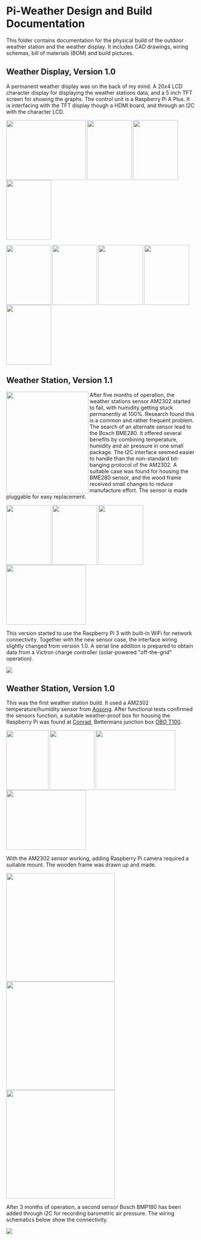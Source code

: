 # Pi-Weather Design and Build Documentation

This folder contains documentation for the physical build of the outdoor weather station and the weather display. It includes CAD drawings, wiring schemas, bill of materials (BOM) and build pictures.

## Weather Display, Version 1.0

A permanent weather display was on the back of my mind. A 20x4 LCD character display for displaying the weather stations data, and a 5 inch TFT screen for showing the graphs. The control unit is a Raspberry Pi A Plus. It is interfacing with the TFT display though a HDMI board, and through an I2C with the character LCD. 

<img align="left" src="weather-display-v1.0\images\weather-display-v10-05.jpg" height="160px" width="213px"> <img align="left" src="weather-display-v1.0\images\weather-display-v10-06.jpg" height="160px" width="120px"> <img align="left" src="weather-display-v1.0\images\weather-display-v10-07.jpg" height="160x" width="120px"> <img src="weather-display-v1.0\images\weather-display-v10-08.jpg" height="160x" width="120px"> 

<img align="left" src="weather-display-v1.0\images\weather-display-v10-01.jpg" height="160px" width="120px"> <img align="left" src="weather-display-v1.0\images\weather-display-v10-02.jpg" height="160px" width="120px"> <img align="left" src="weather-display-v1.0\images\weather-display-v10-03.jpg" height="160x" width="120px"> <img align="left" src="weather-display-v1.0\images\weather-display-v10-04.jpg" height="160x" width="120px"> <img src="weather-display-v1.0\images\weather-display-v10-10.jpg" height="160x" width="120px">


## Weather Station, Version 1.1

<img align="left" src="weather-station-v1.0\images\weather-station-v10-11.jpg" height="272px" width="220px"> After five months of operation, the weather stations sensor AM2302 started to fail, with humidity getting stuck permanently at 100%. Research found this is a common and rather frequent problem. The search of an alternate sensor lead to the Bosch BME280. It offered several benefits by combining temperature, humidity and air pressure in one small package. The I2C interface seemed easier to handle than the non-standard bit-banging protocol of the AM2302. A suitable case was found for housing the BME280 sensor, and the wood frame received small changes to reduce manufacture effort. The sensor is made pluggable for easy replacement.

<img align="left" src="weather-station-v1.1\images\weather-station-v11-01.jpg" height="160px" width="120px"> <img align="left" src="weather-station-v1.1\images\weather-station-v11-02.jpg" height="160px" width="120px"> <img align="left" src="weather-station-v1.1\images\weather-station-v11-03.jpg" height="160x" width="120px"> <img src="weather-station-v1.1\images\weather-station-v11-04.jpg" height="160x" width="213px">

This version started to use the Raspberry Pi 3 with built-in WiFi for network connectivity. Together with the new sensor case, the interface wiring slightly changed from version 1.0. A serial line addition is prepared to obtain data from a Victron charge controller (solar-powered "off-the-grid" operation).

<img src="weather-station-v1.1/images/raspi-interface-schematics-v11.png">

## Weather Station, Version 1.0

This was the first weather station build. It used a AM2302 temperature/humidity sensor from <a href="http://www.aosong.com/en/home/index.asp">Aosong</a>. After functional tests confirmed the sensors function, a suitable weather-proof box for housing the Raspberry Pi was found at <a href="https://www.conrad.de/">Conrad</a>, Bettermans junction box <a href="https://obo.de/article/display/en-wo/junction-box-t-100-plug-in-seal.html">OBO T100</a>.

<img align="left" src="weather-station-v1.0\images\weather-station-v10-01.jpg" height="160px" width="113px"> <img align="left" src="weather-station-v1.0\images\weather-station-v10-02.jpg" height="160px" width="120px"> <img align="left" src="weather-station-v1.0\images\weather-station-v10-05.jpg" height="160x" width="213px"> <img src="weather-station-v1.0\images\weather-station-v10-03.jpg" height="160x" width="213px">


With the AM2302 sensor working, adding Raspberry Pi camera required a suitable mount. The wooden frame was drawn up and made.

<img src="weather-station-v1.0\images\sensor-frame-side-left.png" height="290px" width="290px"><img src="weather-station-v1.0\images\sensor-frame-side-right.png" height="290px" width="290px"><img src="weather-station-v1.0\images\sensor-frame-front.png" height="290px" width="290px">

After 3 months of operation, a second sensor Bosch BMP180 has been added through i2C for recording barometric air pressure. The wiring schematics below show the connectivity.

<img src="weather-station-v1.0\images\sensor-wiring-schematics.png">
